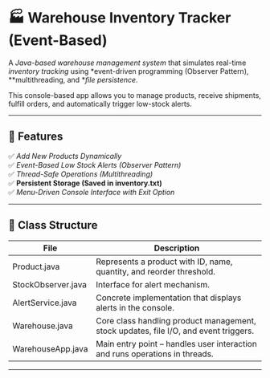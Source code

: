 # 🏭 Warehouse Inventory Tracker (Event-Based)

A *Java-based warehouse management system* that simulates real-time *inventory tracking* using *event-driven programming (Observer Pattern), **multithreading, and **file persistence*.

This console-based app allows you to manage products, receive shipments, fulfill orders, and automatically trigger low-stock alerts.

---

## 🚀 Features

✅ *Add New Products Dynamically*  
✅ *Event-Based Low Stock Alerts (Observer Pattern)*  
✅ *Thread-Safe Operations (Multithreading)*  
✅ **Persistent Storage (Saved in inventory.txt)**   
✅ *Menu-Driven Console Interface with Exit Option*

---

## 🧩 Class Structure

| File | Description |
|------|--------------|
| Product.java | Represents a product with ID, name, quantity, and reorder threshold. |
| StockObserver.java | Interface for alert mechanism. |
| AlertService.java | Concrete implementation that displays alerts in the console. |
| Warehouse.java | Core class handling product management, stock updates, file I/O, and event triggers. |
| WarehouseApp.java | Main entry point – handles user interaction and runs operations in threads. |

---


